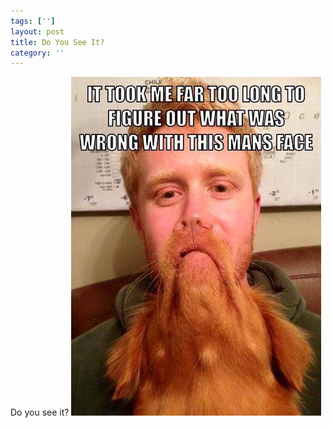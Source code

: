 ```yaml
---
tags: ['']
layout: post
title: Do You See It?
category: ''
---
```

Do you see it?
![Do you see it?](/uploads/2015-9-22-do-you-see-it.jpg)
